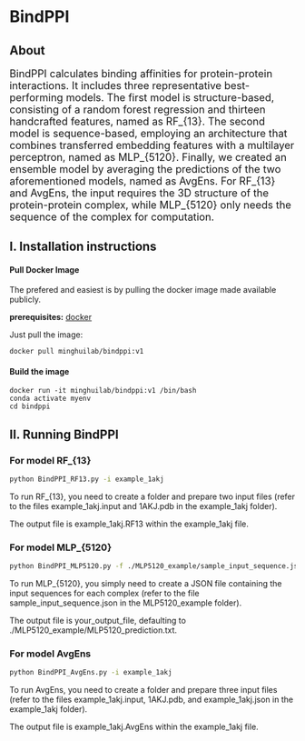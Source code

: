 # BindPPI
## About
<font size=4>

BindPPI calculates binding affinities for protein-protein interactions. It includes three representative best-performing models. The first model is structure-based, consisting of a random forest regression and thirteen handcrafted features, named as RF_{13}. The second model is sequence-based, employing an architecture that combines transferred embedding features with a multilayer perceptron, named as MLP_{5120}. Finally, we created an ensemble model by averaging the predictions of the two aforementioned models, named as AvgEns. For RF_{13} and AvgEns, the input requires the 3D structure of the protein-protein complex, while MLP_{5120} only needs the sequence of the complex for computation.

</font>

## I. Installation instructions

#### Pull Docker Image

The prefered and easiest is by pulling the docker image made available publicly.

**prerequisites:** [docker](https://docs.docker.com/get-docker/)

Just pull the image:

```
docker pull minghuilab/bindppi:v1
```

#### Build the image

```
docker run -it minghuilab/bindppi:v1 /bin/bash
conda activate myenv
cd bindppi
```

## II. Running BindPPI

### For model RF_{13}
```sh
python BindPPI_RF13.py -i example_1akj
```
To run RF_{13}, you need to create a folder and prepare two input files (refer to the files example_1akj.input and 1AKJ.pdb in the example_1akj folder).

The output file is example_1akj.RF13 within the example_1akj file.

### For model MLP_{5120}
```sh
python BindPPI_MLP5120.py -f ./MLP5120_example/sample_input_sequence.json -o your_output_file
```
To run MLP_{5120}, you simply need to create a JSON file containing the input sequences for each complex (refer to the file sample_input_sequence.json in the MLP5120_example folder).

The output file is your_output_file, defaulting to ./MLP5120_example/MLP5120_prediction.txt.

### For model AvgEns
```sh
python BindPPI_AvgEns.py -i example_1akj
```
To run AvgEns, you need to create a folder and prepare three input files (refer to the files example_1akj.input, 1AKJ.pdb, and example_1akj.json in the example_1akj folder).

The output file is example_1akj.AvgEns within the example_1akj file.


